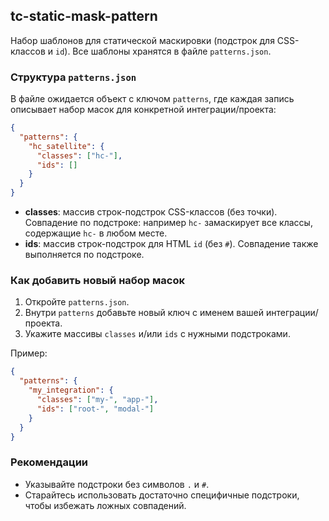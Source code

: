 ## tc-static-mask-pattern

Набор шаблонов для статической маскировки (подстрок для CSS-классов и `id`). Все шаблоны хранятся в файле `patterns.json`.

### Структура `patterns.json`

В файле ожидается объект с ключом `patterns`, где каждая запись описывает набор масок для конкретной интеграции/проекта:

```json
{
  "patterns": {
    "hc_satellite": {
      "classes": ["hc-"],
      "ids": []
    }
  }
}
```

- **classes**: массив строк-подстрок CSS-классов (без точки). Совпадение по подстроке: например `hc-` замаскирует все классы, содержащие `hc-` в любом месте.
- **ids**: массив строк-подстрок для HTML `id` (без `#`). Совпадение также выполняется по подстроке.

### Как добавить новый набор масок

1. Откройте `patterns.json`.
2. Внутри `patterns` добавьте новый ключ с именем вашей интеграции/проекта.
3. Укажите массивы `classes` и/или `ids` с нужными подстроками.

Пример:

```json
{
  "patterns": {
    "my_integration": {
      "classes": ["my-", "app-"],
      "ids": ["root-", "modal-"]
    }
  }
}
```

### Рекомендации

- Указывайте подстроки без символов `.` и `#`.
- Старайтесь использовать достаточно специфичные подстроки, чтобы избежать ложных совпадений.
